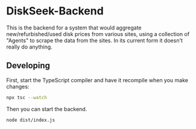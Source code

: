 # DiskSeek-Backend
This is the backend for a system that would aggregate new/refurbished/used disk prices from various sites, using a collection of "Agents" to scrape the data from the sites. In its current form it doesn't really do anything.

## Developing
First, start the TypeScript compiler and have it recompile when you make changes:
```bash
npx tsc --watch
```

Then you can start the backend.
```bash
node dist/index.js
```